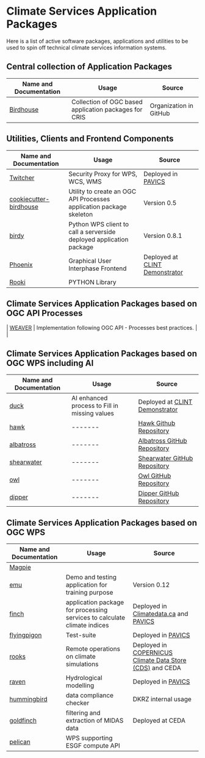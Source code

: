 # Climate Services Application Packages

Here is a list of active software packages, applications and utilities to be used to spin off technical climate services information systems.

## Central collection of Application Packages

| Name and Documentation  | Usage | Source |
| -------- | ------- | ------- |
| [Birdhouse](http://bird-house.github.io/)   | Collection of OGC based application packages for CRIS  | Organization in GitHub     |

## Utilities, Clients and Frontend Components

| Name and Documentation  | Usage | Source |
| -------- | ------- | ------- |
| [Twitcher](http://twitcher.readthedocs.io/) | Security Proxy for WPS, WCS, WMS     | Deployed in [PAVICS](https://pavics-sdi.readthedocs.io/en/latest/)   | 
| [cookiecutter-birdhouse](https://cookiecutter-birdhouse.readthedocs.io) | Utility to create an OGC API Processes application package skeleton |  Version 0.5 | 
| [birdy](https://birdy.readthedocs.io)  |   Python WPS client to call a serverside deployed application package  |   Version 0.8.1  |
| [Phoenix](https://pyramid-phoenix.readthedocs.io/en/latest/)  | Graphical User Interphase Frontend   | Deployed at [CLINT Demonstrator](clint.dkrz.de)   |
| [Rooki](https://www.google.com/url?q=https://github.com/roocs/rooki&amp;sa=D&amp;source=editors&amp;ust=1660816924244993&amp;usg=AOvVaw1PeZJ1lymJDD331QwFM55x) |  PYTHON Library | | 


## Climate Services Application Packages based on OGC API Processes

| [WEAVER](https://pavics-weaver.readthedocs.io/en/latest/) | Implementation following OGC API - Processes best practices. |  |  

## Climate Services Application Packages based on OGC WPS including AI

| Name and Documentation  | Usage | Source |
| -------- | ------- | ------- |
| [duck](https://climateintelligence.github.io/smartduck-docs/sections/duck.html) | AI enhanced process to Fill in missing values | Deployed at [CLINT Demonstrator](clint.dkrz.de) | 
| [hawk](https://clint-hawk.readthedocs.io/en/latest/) | ------- | [Hawk Github Repository](https://github.com/climateintelligence/hawk)|
| [albatross](https://clint-albatross.readthedocs.io/en/latest/) | ------- | [Albatross GitHub Repository](https://github.com/climateintelligence/albatross) |
| [shearwater](https://shearwater.readthedocs.io/en/latest/)| ------- | [Shearwater GitHub Repository](https://github.com/climateintelligence/shearwater) |
| [owl](https://clint-owl.readthedocs.io/en/latest/) | ------- | [Owl GitHub Repository](https://github.com/climateintelligence/owl) |
| [dipper](https://clint-dipper.readthedocs.io/en/latest/) | ------- | [Dipper GitHub Repository](https://github.com/climateintelligence/dipper) |

## Climate Services Application Packages based on OGC WPS

| Name and Documentation  | Usage | Source |
| -------- | ------- | ------- |
| [Magpie](https://pavics-magpie.readthedocs.io/en/latest/)    |       |       |
| [emu](https://emu.readthedocs.io/)  |    Demo and testing application for training purpose | Version 0.12 |
| [finch](https://pavics-sdi.readthedocs.io/) | application package for processing services to calculate climate indices | Deployed in    [Climatedata.ca](Climatedata.ca) and [PAVICS](https://pavics.ouranos.ca) | 
| [flyingpigon](https://flyingpigeon.readthedocs.io) | Test-suite |  Deployed in [PAVICS](https://pavics.ouranos.ca) | 
| [rooks](https://github.com/roocs) | Remote operations on climate simulations | Deployed in [COPERNICUS Climate Data Store (CDS)](https://cds.climate.copernicus.eu/#!/home) and CEDA | 
| [raven](https://pavics-sdi.readthedocs.io/projects/raven/en/latest/notebooks/index.html) | Hydrological modelling |  Deployed in [PAVICS](https://pavics.ouranos.ca) |
| [hummingbird](http://birdhouse-hummingbird.readthedocs.io/) | data compliance checker | DKRZ internal usage |
| [goldfinch](https://github.com/cedadev/goldfinch) | filtering and extraction of MIDAS data | Deployed at CEDA  |
| [pelican](https://github.com/bird-house/pelican) | WPS supporting ESGF compute API | | 


<!-- 
| [OGC EO-Pilot](http://docs.opengeospatial.org/per/20-045.html%23_open_source_software_4&amp;sa=D&amp;source=editors&amp;ust=1660816924243900&amp;usg=AOvVaw22QBuuFacKi801Tvd-c-LC)  | | | 

 -->

